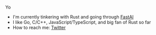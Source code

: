 Yo

- I'm currently tinkering with Rust and going through [FastAI](https://course.fast.ai)
- I like Go, C/C++, JavaScript/TypeScript, and big fan of Rust so far
- How to reach me: [Twitter](https://twitter.com/modsoussi)